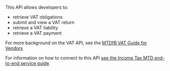 This API allows developers to:
* retrieve VAT obligations
* submit and view a VAT return
* retrieve a VAT liability
* retrieve a VAT payment

For more background on the VAT API, see the [MTDfB VAT Guide for Vendors](https://developer.service.hmrc.gov.uk/guides/vat-mtd-end-to-end-service-guide/)

For information on how to connect to this API [see the Income Tax MTD end-to-end service guide](https://developer.service.hmrc.gov.uk/guides/income-tax-mtd-end-to-end-service-guide/).
